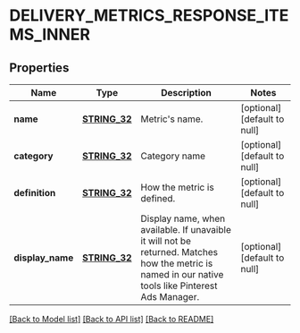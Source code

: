 # DELIVERY_METRICS_RESPONSE_ITEMS_INNER

## Properties
Name | Type | Description | Notes
------------ | ------------- | ------------- | -------------
**name** | [**STRING_32**](STRING_32.md) | Metric&#39;s name. | [optional] [default to null]
**category** | [**STRING_32**](STRING_32.md) | Category name | [optional] [default to null]
**definition** | [**STRING_32**](STRING_32.md) | How the metric is defined. | [optional] [default to null]
**display_name** | [**STRING_32**](STRING_32.md) | Display name, when available. If unavaible it will not be returned. Matches how the metric is named in our native tools like Pinterest Ads Manager. | [optional] [default to null]

[[Back to Model list]](../README.md#documentation-for-models) [[Back to API list]](../README.md#documentation-for-api-endpoints) [[Back to README]](../README.md)


